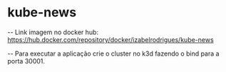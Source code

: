 # kube-news

-- Link imagem no docker hub: https://hub.docker.com/repository/docker/izabelrodrigues/kube-news

-- Para executar a aplicação crie o cluster no k3d fazendo o bind para a porta 30001.

